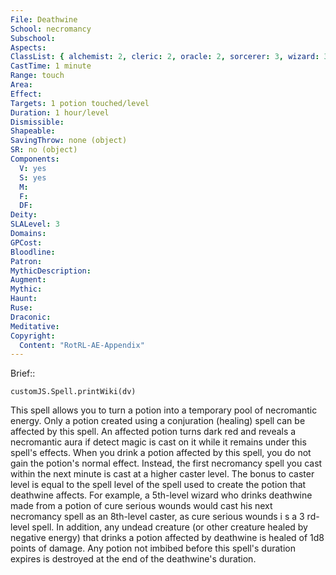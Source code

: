 ```yaml
---
File: Deathwine
School: necromancy
Subschool: 
Aspects: 
ClassList: { alchemist: 2, cleric: 2, oracle: 2, sorcerer: 3, wizard: 3, witch: 3 }
CastTime: 1 minute
Range: touch
Area: 
Effect: 
Targets: 1 potion touched/level
Duration: 1 hour/level
Dismissible: 
Shapeable: 
SavingThrow: none (object)
SR: no (object)
Components:
  V: yes
  S: yes
  M: 
  F: 
  DF: 
Deity: 
SLALevel: 3
Domains: 
GPCost: 
Bloodline: 
Patron: 
MythicDescription: 
Augment: 
Mythic: 
Haunt: 
Ruse: 
Draconic: 
Meditative: 
Copyright:
  Content: "RotRL-AE-Appendix"
---
```

Brief:: 

```dataviewjs
customJS.Spell.printWiki(dv)
```

This spell allows you to turn a potion into a temporary pool of necromantic energy. Only a potion created using a conjuration (healing) spell can be affected by this spell. An affected potion turns dark red and reveals a necromantic aura if detect magic is cast on it while it remains under this spell's effects.  When you drink a potion affected by this spell, you do not gain the potion's normal effect. Instead, the first necromancy spell you cast within the next minute is cast at a higher caster level. The bonus to caster level is equal to the spell level of the spell used to create the potion that deathwine affects. For example, a 5th-level wizard who drinks deathwine made from a potion of cure serious wounds would cast his next necromancy spell as an 8th-level caster, as cure serious wounds i s a 3 rd-level spell.  In addition, any undead creature (or other creature healed by negative energy) that drinks a potion affected by deathwine is healed of 1d8 points of damage. Any potion not imbibed before this spell's duration expires is destroyed at the end of the deathwine's duration.
